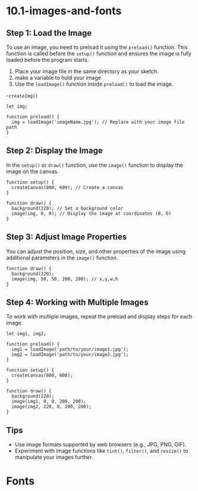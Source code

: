 # 10.1-images-and-fonts

## Step 1: Load the Image

To use an image, you need to preload it using the `preload()` function. This function is called before the `setup()` function and ensures the image is fully loaded before the program starts.

1. Place your image file in the same directory as your sketch.
2. make a variable to hold your image 
3. Use the `loadImage()` function inside `preload()` to load the image.
 
  -`createImg()` 

```
let img;

function preload() {
  img = loadImage('imageName.jpg'); // Replace with your image file path
}
```

## Step 2: Display the Image

In the `setup()` or `draw()` function, use the `image()` function to display the image on the canvas.

```
function setup() {
  createCanvas(800, 600); // Create a canvas
}

function draw() {
  background(220); // Set a background color
  image(img, 0, 0); // Display the image at coordinates (0, 0)
}
```

## Step 3: Adjust Image Properties

You can adjust the position, size, and other properties of the image using additional parameters in the `image()` function.

```
function draw() {
  background(220);
  image(img, 50, 50, 200, 200); // x,y,w,h
}
```

## Step 4: Working with Multiple Images

To work with multiple images, repeat the preload and display steps for each image.

```
let img1, img2;

function preload() {
  img1 = loadImage('path/to/your/image1.jpg');
  img2 = loadImage('path/to/your/image2.jpg');
}

function setup() {
  createCanvas(800, 600);
}

function draw() {
  background(220);
  image(img1, 0, 0, 200, 200);
  image(img2, 220, 0, 200, 200);
}
```

## Tips
- Use image formats supported by web browsers (e.g., JPG, PNG, GIF).
- Experiment with image functions like `tint()`, `filter()`, and `resize()` to manipulate your images further.

# Fonts
